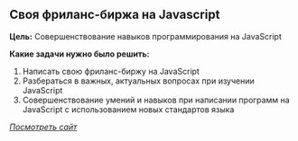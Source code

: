 ## Своя фриланс-биржа на Javascript

**Цель:** Cовершенствование навыков программирования на JavaScript

**Какие задачи нужно было решить:**

1. Написать свою фриланс-биржу на JavaScript
2. Разбераться в важных, актуальных вопросах при изучении JavaScript
3. Совершенствование умений и навыков при написании программ на JavaScript с использованием новых стандартов языка

[_Посмотреть сайт_](http://git.lekua.in.ua/freelance-exchange/)